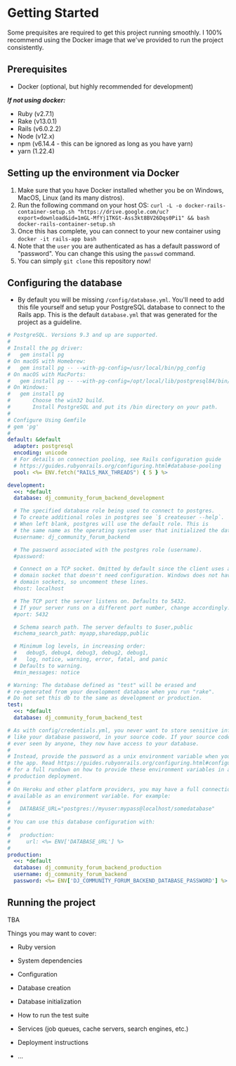 # Getting Started

Some prequisites are required to get this project running smoothly. I 100% recommend using the Docker image that we've provided to run the project consistently.

## Prerequisites
- Docker (optional, but highly recommended for development) <br/>

***If not using docker:***
- Ruby (v2.7.1)
- Rake (v13.0.1)
- Rails (v6.0.2.2)
- Node (v12.x)
- npm (v6.14.4 - this can be ignored as long as you have yarn) 
- yarn (1.22.4)

## Setting up the environment via Docker
1. Make sure that you have Docker installed whether you be on Windows, MacOS, Linux (and its many distros).
2. Run the following command on your host OS: `curl -L -o docker-rails-container-setup.sh "https://drive.google.com/uc?export=download&id=1mGL-MfYj1TKGt-Ass3kt8BV26Dqs0Pi1" && bash docker-rails-container-setup.sh`
3. Once this has complete, you can connect to your new container using `docker -it rails-app bash`
4. Note that the `user` you are authenticated as has a default password of "password". You can change this using the `passwd` command.
5. You can simply `git clone` this repository now!

## Configuring the database
- By default you will be missing `/config/database.yml`. You'll need to add this file yourself and setup your PostgreSQL database to connect to the Rails app. This is the default `database.yml` that was generated for the project as a guideline.

```yml
# PostgreSQL. Versions 9.3 and up are supported.
#
# Install the pg driver:
#   gem install pg
# On macOS with Homebrew:
#   gem install pg -- --with-pg-config=/usr/local/bin/pg_config
# On macOS with MacPorts:
#   gem install pg -- --with-pg-config=/opt/local/lib/postgresql84/bin/pg_config
# On Windows:
#   gem install pg
#       Choose the win32 build.
#       Install PostgreSQL and put its /bin directory on your path.
#
# Configure Using Gemfile
# gem 'pg'
#
default: &default
  adapter: postgresql
  encoding: unicode
  # For details on connection pooling, see Rails configuration guide
  # https://guides.rubyonrails.org/configuring.html#database-pooling
  pool: <%= ENV.fetch("RAILS_MAX_THREADS") { 5 } %>

development:
  <<: *default
  database: dj_community_forum_backend_development

  # The specified database role being used to connect to postgres.
  # To create additional roles in postgres see `$ createuser --help`.
  # When left blank, postgres will use the default role. This is
  # the same name as the operating system user that initialized the database.
  #username: dj_community_forum_backend

  # The password associated with the postgres role (username).
  #password:

  # Connect on a TCP socket. Omitted by default since the client uses a
  # domain socket that doesn't need configuration. Windows does not have
  # domain sockets, so uncomment these lines.
  #host: localhost

  # The TCP port the server listens on. Defaults to 5432.
  # If your server runs on a different port number, change accordingly.
  #port: 5432

  # Schema search path. The server defaults to $user,public
  #schema_search_path: myapp,sharedapp,public

  # Minimum log levels, in increasing order:
  #   debug5, debug4, debug3, debug2, debug1,
  #   log, notice, warning, error, fatal, and panic
  # Defaults to warning.
  #min_messages: notice

# Warning: The database defined as "test" will be erased and
# re-generated from your development database when you run "rake".
# Do not set this db to the same as development or production.
test:
  <<: *default
  database: dj_community_forum_backend_test

# As with config/credentials.yml, you never want to store sensitive information,
# like your database password, in your source code. If your source code is
# ever seen by anyone, they now have access to your database.
#
# Instead, provide the password as a unix environment variable when you boot
# the app. Read https://guides.rubyonrails.org/configuring.html#configuring-a-database
# for a full rundown on how to provide these environment variables in a
# production deployment.
#
# On Heroku and other platform providers, you may have a full connection URL
# available as an environment variable. For example:
#
#   DATABASE_URL="postgres://myuser:mypass@localhost/somedatabase"
#
# You can use this database configuration with:
#
#   production:
#     url: <%= ENV['DATABASE_URL'] %>
#
production:
  <<: *default
  database: dj_community_forum_backend_production
  username: dj_community_forum_backend
  password: <%= ENV['DJ_COMMUNITY_FORUM_BACKEND_DATABASE_PASSWORD'] %>
```
## Running the project

TBA


Things you may want to cover:

* Ruby version

* System dependencies

* Configuration

* Database creation

* Database initialization

* How to run the test suite

* Services (job queues, cache servers, search engines, etc.)

* Deployment instructions

* ...
